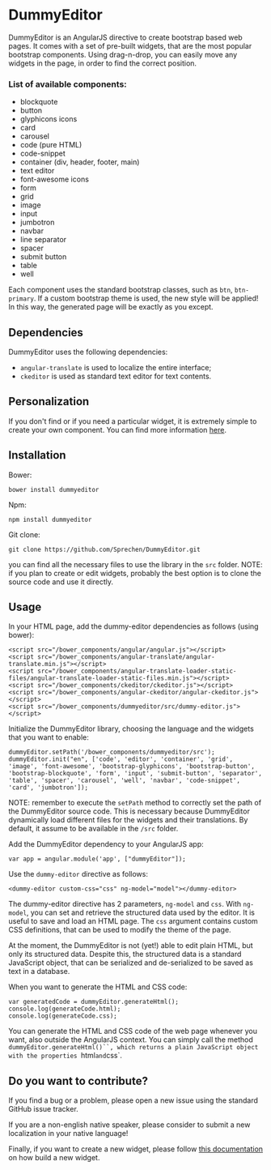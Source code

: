 # DummyEditor #

DummyEditor is an AngularJS directive to create bootstrap based web pages.
It comes with a set of pre-built widgets, that are the most popular bootstrap components.
Using drag-n-drop, you can easily move any widgets in the page, in order to find the correct position.

### List of available components: ###
* blockquote
* button
* glyphicons icons
* card
* carousel
* code (pure HTML)
* code-snippet
* container (div, header, footer, main)
* text editor
* font-awesome icons
* form
* grid
* image
* input
* jumbotron
* navbar
* line separator
* spacer
* submit button
* table
* well

Each component uses the standard bootstrap classes, such as `btn`, `btn-primary`. If a custom bootstrap theme is used, the new style will be applied! In this way, the generated page will be exactly as you except.

## Dependencies ##
DummyEditor uses the following dependencies:
* `angular-translate` is used to localize the entire interface;
* `ckeditor` is used as standard text editor for text contents.

## Personalization ##
If you don't find or if you need a particular widget, it is extremely simple to create your own component.
You can find more information [here](widgets.md).

## Installation ##

Bower:
```
bower install dummyeditor
```

Npm:
```
npm install dummyeditor
```

Git clone:
```
git clone https://github.com/Sprechen/DummyEditor.git
```
you can find all the necessary files to use the library in the `src` folder.
NOTE: if you plan to create or edit widgets, probably the best option is to clone the source code and use it directly.

## Usage ##
In your HTML page, add the dummy-editor dependencies as follows (using bower):
```
<script src="/bower_components/angular/angular.js"></script>
<script src="/bower_components/angular-translate/angular-translate.min.js"></script>
<script src="/bower_components/angular-translate-loader-static-files/angular-translate-loader-static-files.min.js"></script>
<script src="/bower_components/ckeditor/ckeditor.js"></script>
<script src="/bower_components/angular-ckeditor/angular-ckeditor.js"></script>
<script src="/bower_components/dummyeditor/src/dummy-editor.js"></script>
```

Initialize the DummyEditor library, choosing the language and the widgets that you want to enable:
```
dummyEditor.setPath('/bower_components/dummyeditor/src');
dummyEditor.init("en", ['code', 'editor', 'container', 'grid', 'image', 'font-awesome', 'bootstrap-glyphicons', 'bootstrap-button', 'bootstrap-blockquote', 'form', 'input', 'submit-button', 'separator', 'table', 'spacer', 'carousel', 'well', 'navbar', 'code-snippet', 'card', 'jumbotron']);
```
NOTE: remember to execute the `setPath` method to correctly set the path of the DummyEditor source code. This is necessary because DummyEditor dynamically load different files for the widgets and their translations. By default, it assume to be available in the `/src` folder.

Add the DummyEditor dependency to your AngularJS app:
```
var app = angular.module('app', ["dummyEditor"]);
```

Use the `dummy-editor` directive as follows:
```
<dummy-editor custom-css="css" ng-model="model"></dummy-editor>
```
The dummy-editor directive has 2 parameters, `ng-model` and `css`. With `ng-model`, you can set and retrieve the structured data used by the editor. It is useful to save and load an HTML page. The `css` argument contains custom CSS definitions, that can be used to modify the theme of the page.

At the moment, the DummyEditor is not (yet!) able to edit plain HTML, but only its structured data. Despite this, the structured data is a standard JavaScript object, that can be serialized and de-serialized to be saved as text in a database.

When you want to generate the HTML and CSS code:
```
var generatedCode = dummyEditor.generateHtml();
console.log(generateCode.html);
console.log(generateCode.css);
```
You can generate the HTML and CSS code of the web page whenever you want, also outside the AngularJS context. You can simply call the method `dummyEditor.generateHtml()``, which returns a plain JavaScript object with the properties `html` and `css`.


## Do you want to contribute? ##
If you find a bug or a problem, please open a new issue using the standard GitHub issue tracker.

If you are a non-english native speaker, please consider to submit a new localization in your native language!

Finally, if you want to create a new widget, please follow [this documentation](widgets.md) on how build a new widget.
